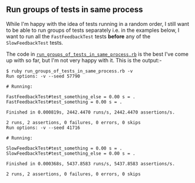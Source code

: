 ## Run groups of tests in same process

While I'm happy with the idea of tests running in a random order, I still want to be able to run groups of tests separately i.e. in the examples below, I want to run all the `FastFeedbackTest` tests **before** any of the `SlowFeedbackTest` tests.

The code in [`run_groups_of_tests_in_same_process.rb`](https://github.com/floehopper/run-groups-of-tests-in-same-process/blob/master/run_groups_of_tests_in_same_process.rb) is the best I've come up with so far, but I'm not very happy with it. This is the output:-

    $ ruby run_groups_of_tests_in_same_process.rb -v
    Run options: -v --seed 57790
    
    # Running:
    
    FastFeedbackTest#test_something_else = 0.00 s = .
    FastFeedbackTest#test_something = 0.00 s = .
    
    Finished in 0.000819s, 2442.4470 runs/s, 2442.4470 assertions/s.
    
    2 runs, 2 assertions, 0 failures, 0 errors, 0 skips
    Run options: -v --seed 41716
    
    # Running:
    
    SlowFeedbackTest#test_something = 0.00 s = .
    SlowFeedbackTest#test_something_else = 0.00 s = .
    
    Finished in 0.000368s, 5437.8583 runs/s, 5437.8583 assertions/s.
    
    2 runs, 2 assertions, 0 failures, 0 errors, 0 skips
